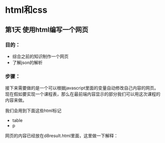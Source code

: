 # html和css
## 第1天 使用html编写一个网页
### 目的：
- 综合之前的知识制作一个网页
- 了解json的解析
### 步骤：
接下来需要做的是一个可以根据javascript里面的变量自动修改自己内容的网页。现在假如要实现一个课程表，那么在最前端内容显示的部分我们可以用这次课程的内容来做。

我们会用到下面这些html标记

- table
- p

网页的内容已经放在d8result.html里面，这里做一下解释：
